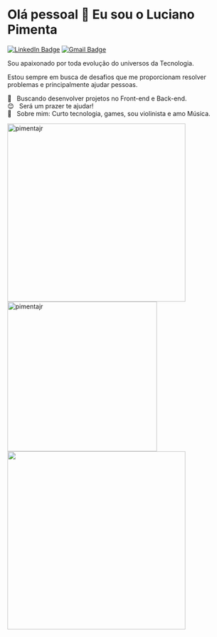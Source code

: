 # Olá pessoal 👋 Eu sou o Luciano Pimenta

[![LinkedIn Badge](https://img.shields.io/badge/-LinkedIn-363636?style=flat-square&logo=Linkedin&logoColor=00BFFF&link=https://www.linkedin.com/)](https://img.shields.io/badge/-LinkedIn-363636?style=flat-square&logo=Linkedin&logoColor=00BFFF&link=https://www.linkedin.com/) 
[![Gmail Badge](https://img.shields.io/badge/-Email-363636?style=flat-square&logo=Gmail&logoColor=FF6347&link=mailto:l.a.p.pimenta.j@gmail.com)](mailto:l.a.p.pimenta.j@gmail.com)

Sou apaixonado por toda evolução do universos da Tecnologia.

Estou sempre em busca de desafios que me proporcionam resolver problemas e principalmente ajudar pessoas.

 :purple_heart: &nbsp; Buscando desenvolver projetos no Front-end e Back-end.
 <br/> :blush: &nbsp; Será um prazer te ajudar! 
 <br/> 💬  &nbsp; Sobre mim: Curto tecnologia, games, sou violinista e amo Música. 

<a href="https://github.com/pimentajr">
  <img align="center" width="400px" src="https://github-readme-stats.vercel.app/api?username=pimentajr&show_icons=true&theme=dark" alt="pimentajr" />
</a>
<a href="https://github.com/pimentajr">
  <img align="center" width="336px" src="https://github-readme-stats.vercel.app/api/top-langs/?username=pimentajr&layout=compact&theme=dark" alt="pimentajr" />
</a>
<img width="400px" src="https://ik.imagekit.io/PimentaJR/Violin_Xr7GIpMgm.gif">


